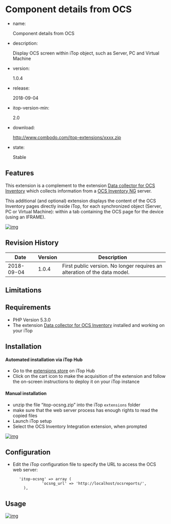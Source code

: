 # Component details from OCS

- name:

  Component details from OCS

- description:

  Display OCS screen within iTop object, such as Server, PC and Virtual Machine

- version:

  1.0.4

- release:

  2018-09-04

- itop-version-min:

  2.0

- download:

  http://www.combodo.com/itop-extensions/xxxx.zip

- state:

  Stable

## Features

This extension is a complement to the extension [Data collector for OCS Inventory](https://www.itophub.io/wiki/page?id=extensions%3Aocsng-data-collector) which collects information from a [OCS Inventory NG](https://www.ocsinventory-ng.org/) server.

This additional (and optional) extension displays the content of the OCS Inventory pages directly inside iTop, for each synchronized object (Server, PC or Virtual Machine): within a tab containing the OCS page for the device (using an IFRAME).

[![img](https://www.itophub.io/wiki/media?w=650&tok=59d59a&media=extensions%3Aocsngitopframe.png)](https://www.itophub.io/wiki/media?media=extensions%3Aocsngitopframe.png)

## Revision History

| Date       | Version | Description                                                  |
| ---------- | ------- | ------------------------------------------------------------ |
| 2018-09-04 | 1.0.4   | First public version. No longer requires an alteration of the data model. |

## Limitations

## Requirements

- PHP Version 5.3.0
- The extension [Data collector for OCS Inventory](https://www.itophub.io/wiki/page?id=extensions%3Aocsng-data-collector) installed and working on your iTop

## Installation

#### Automated installation via iTop Hub

- Go to the [extensions store](https://store.itophub.io/en_US/products/itop-ocsng) on iTop Hub
- Click on the cart icon to make the acquisition of the extension and follow the on-screen instructions to deploy it on your iTop instance

#### Manual installation

- unzip the file “itop-ocsng.zip” into the iTop `extensions` folder
- make sure that the web server process has enough rights to read the copied files
- Launch iTop setup
- Select the OCS Inventory Integration extension, when prompted

[![img](https://www.itophub.io/wiki/media?w=450&tok=fbdec2&media=extensions%3Aocsngextensionsetup.png)](https://www.itophub.io/wiki/media?media=extensions%3Aocsngextensionsetup.png)

## Configuration

- Edit the iTop configuration file to specify the URL to access the OCS web server:

```
      'itop-ocsng' => array (
                'ocsng_url' => 'http://localhost/ocsreports/',
        ),
```

## Usage

[![img](https://www.itophub.io/wiki/media?w=650&tok=59d59a&media=extensions%3Aocsngitopframe.png)](https://www.itophub.io/wiki/media?media=extensions%3Aocsngitopframe.png)